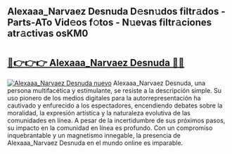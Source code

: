 ## Alexaaa_Narvaez Desnuda D𝚎sn𝚞dos filtr𝚊dos - Parts-ATo Vid𝚎os f𝚘tos - N𝚞evas filtr𝚊ciones atr𝚊ctivas osKM0

# <h2><a href="http://mbdujh3.tromn.icu/?c=Alexaaa_Narvaez+Desnuda">🔗👉👉👉 Alexaaa_Narvaez Desnuda 🔗🔗</a></h2>

[![Alexaaa_Narvaez Desnuda nuevo](https://i.imgur.com/pEAQMta.gif)](http://mbdujh3.tromn.icu/?c=Alexaaa_Narvaez+Desnuda)
Alexaaa_Narvaez Desnuda, una persona multifacética y estimulante, se resiste a la descripción simple. Su uso pionero de los medios digitales para la autorrepresentación ha cautivado y enfurecido a los espectadores, encendiendo debates sobre la moralidad, la expresión artística y la naturaleza evolutiva de las comunidades en línea. A pesar de la incertidumbre de sus próximos pasos, su impacto en la comunidad en línea es profundo. Con un compromiso inquebrantable y un magnetismo innegable, la presencia de Alexaaa_Narvaez Desnuda en el mundo online es imparable.
